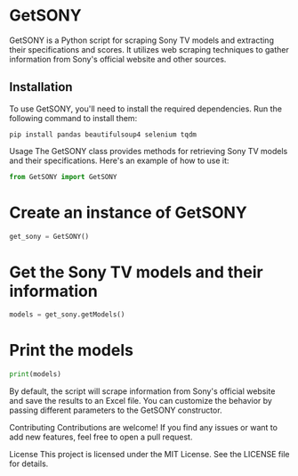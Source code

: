
# GetSONY
GetSONY is a Python script for scraping Sony TV models and extracting their specifications and scores.
It utilizes web scraping techniques to gather information from Sony's official website and other sources.

## Installation
To use GetSONY, you'll need to install the required dependencies. Run the following command to install them:

```shell
pip install pandas beautifulsoup4 selenium tqdm
```
Usage
The GetSONY class provides methods for retrieving Sony TV models and their specifications. Here's an example of how to use it:

```python
from GetSONY import GetSONY
```
# Create an instance of GetSONY
```python
get_sony = GetSONY()
```
# Get the Sony TV models and their information
```python
models = get_sony.getModels()
```
# Print the models
```python
print(models)
```
By default, the script will scrape information from Sony's official website and save the results to an Excel file. You can customize the behavior by passing different parameters to the GetSONY constructor.

Contributing
Contributions are welcome! If you find any issues or want to add new features, feel free to open a pull request.

License
This project is licensed under the MIT License. See the LICENSE file for details.


